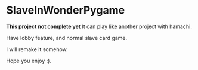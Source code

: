 # SlaveInWonderPygame
****This project not complete yet****
It can play like another project with hamachi.

Have lobby feature, and normal slave card game.

I will remake it somehow.

Hope you enjoy :).

